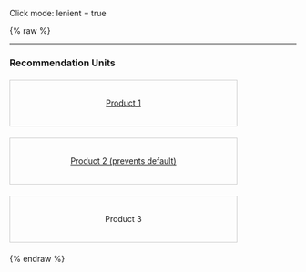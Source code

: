 ---
---

Click mode: lenient = true

{% raw %}
<style>
  .list {
    list-style: none;
    margin: 20px 0;
    padding: 0;
    width: 400px;
  }
  .item {
    height: 80px;
    margin: 20px 0;
    border: 1px solid #CCC;
    display: flex;
    flex-direction: column;
    justify-content: center;
    align-items: center;
    user-select: none;
  }
</style>
<hr>
<section>
  <h3>Recommendation Units</h3>
  <miso-recommendation unit-id="unit-1">
    <miso-results>
      <ul class="list">
        <li id="product-1" class="item" data-miso-product-id="product-1">
          <a href="#">Product 1</a>
        </li>
        <li id="product-2" class="item" data-miso-product-id="product-2">
          <a href="#">Product 2 (prevents default)</a>
        </li>
        <li id="product-3" class="item" data-miso-product-id="product-3">
          <span>Product 3</span>
        </li>
      </ul>
    </miso-results>
  </miso-recommendation>
</section>
<script>
document.querySelector('[data-miso-product-id="product-2"]').addEventListener('click', e => e.preventDefault());
</script>
<script>
const misocmd = window.misocmd || (window.misocmd = []);
misocmd.push(() => {
  MisoClient.plugins.use('std:ui');
  const client = new MisoClient('...');
  const trackerOptions = {
    click: {
      lenient: true,
    }
  };
  const unit = client.ui.recommendations.get('unit-1');
  window.helpers.unit.monitorEvents(unit);
  unit.useTracker(trackerOptions).startTracker();
});
</script>
{% endraw %}
